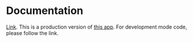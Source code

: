 # Documentation

[Link](https://www.weather-for-coordinates.xyz/).
This is a production version of [this app](https://github.com/thatkit/weather-app-1). For development mode code, please follow the link.
